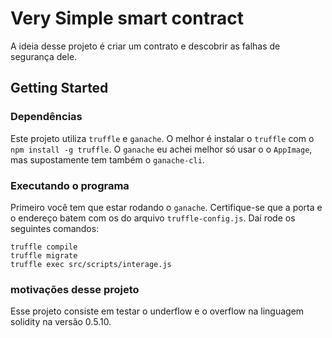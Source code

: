  # Very Simple smart contract

A ideia desse projeto é criar um contrato e descobrir as falhas de segurança dele.

## Getting Started

### Dependências

Este projeto utiliza `truffle` e `ganache`. O melhor é instalar o `truffle` com o `npm install -g truffle`.
O `ganache` eu achei melhor só usar o o `AppImage`, mas supostamente tem também o `ganache-cli`.

### Executando o programa

Primeiro você tem que estar rodando o `ganache`. Certifique-se que a porta e o endereço batem com os do arquivo `truffle-config.js`.
Daí rode os seguintes comandos:

```
truffle compile
truffle migrate
truffle exec src/scripts/interage.js 
```

### motivações desse projeto

Esse projeto consiste em testar o underflow e o overflow na linguagem solidity na versão 0.5.10.
